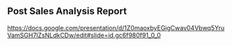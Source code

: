 ## Post Sales Analysis Report

https://docs.google.com/presentation/d/1Z0maoxbyEGigCwav04Vbwq5YruVamSGH7lZsNLdkCDw/edit#slide=id.gc6f980f91_0_0
